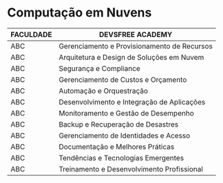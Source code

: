 
# Computação em Nuvens

|FACULDADE|DEVSFREE ACADEMY|
|----------|----------------|
|ABC|Gerenciamento e Provisionamento de Recursos|
|ABC|Arquitetura e Design de Soluções em Nuvem|
|ABC|Segurança e Compliance|
|ABC|Gerenciamento de Custos e Orçamento|
|ABC|Automação e Orquestração|
|ABC|Desenvolvimento e Integração de Aplicações|
|ABC|Monitoramento e Gestão de Desempenho|
|ABC|Backup e Recuperação de Desastres|
|ABC|Gerenciamento de Identidades e Acesso|
|ABC|Documentação e Melhores Práticas|
|ABC|Tendências e Tecnologias Emergentes|
|ABC|Treinamento e Desenvolvimento Profissional|